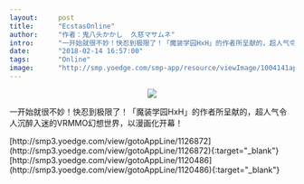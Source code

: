 ```yaml
---
layout:     post
title:      "EcstasOnline"
author:     "作者：鬼八头かかし  久慈マサムネ"
intro:      "一开始就很不妙！快忍到极限了！「魔装学园HxH」的作者所呈献的，超人气令人沉醉入迷的VRMMO幻想世界，以漫画化开幕！"
date:       "2018-02-14 16:57:00"
tags:       "Online"
image:      "http://smp.yoedge.com/smp-app/resource/viewImage/1004141appline.png"
---
```

<div style="text-align: center">
<p><img src="http://smp.yoedge.com/smp-app/resource/viewImage/1004141appline.png"/></p>
</div>
<p class="post-meta">
<span>一开始就很不妙！快忍到极限了！「魔装学园HxH」的作者所呈献的，超人气令人沉醉入迷的VRMMO幻想世界，以漫画化开幕！</span>
</p>
[http://smp3.yoedge.com/view/gotoAppLine/1126872](http://smp3.yoedge.com/view/gotoAppLine/1126872){:target="_blank"}
[http://smp3.yoedge.com/view/gotoAppLine/1120486](http://smp3.yoedge.com/view/gotoAppLine/1120486){:target="_blank"}


